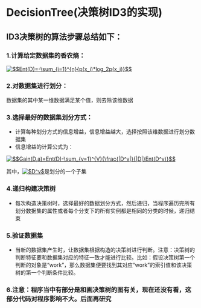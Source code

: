 # DecisionTree(决策树ID3的实现)
## ID3决策树的算法步骤总结如下：
### 1.计算给定数据集的香农熵：
<a href="https://www.codecogs.com/eqnedit.php?latex=$$Ent(D)=-\sum_{i=1}^{n}{p(x_i)*log_2p(x_i)}$$" target="_blank"><img src="https://latex.codecogs.com/gif.latex?$$Ent(D)=-\sum_{i=1}^{n}{p(x_i)*log_2p(x_i)}$$" title="$$Ent(D)=-\sum_{i=1}^{n}{p(x_i)*log_2p(x_i)}$$" /></a>
### 2.对数据集进行划分：
数据集的其中某一维数据满足某个值，则去除该维数据
### 3.选择最好的数据集划分方式：
* 计算每种划分方式的信息增益，信息增益越大，选择按照该维数据进行划分数据集
* 信息增益的计算公式为：

<a href="https://www.codecogs.com/eqnedit.php?latex=$$Gain(D,a)=Ent(D)-\sum_{v=1}^{V}{\frac{|D^v|}{|D|}Ent(D^v)}$$" target="_blank"><img src="https://latex.codecogs.com/gif.latex?$$Gain(D,a)=Ent(D)-\sum_{v=1}^{V}{\frac{|D^v|}{|D|}Ent(D^v)}$$" title="$$Gain(D,a)=Ent(D)-\sum_{v=1}^{V}{\frac{|D^v|}{|D|}Ent(D^v)}$$" /></a>

其中，<a href="https://www.codecogs.com/eqnedit.php?latex=$D^v$" target="_blank"><img src="https://latex.codecogs.com/gif.latex?$D^v$" title="$D^v$" /></a>是划分的一个子集
### 4.递归构建决策树
* 每次构造决策树时，选择最好的数据划分方式，然后递归，当程序遍历完所有划分数据集的属性或者每个分支下的所有实例都是相同的分类的时候，递归结束
### 5.验证数据集
* 当新的数据集产生时，让数据集根据构造的决策树进行判断。注意：决策树的判断特征要和数据集对应的特征一致才能进行比较。比如：假设决策树第一个判断的对象是“work”，那么数据集便要找到其对应“work”的索引值和该决策树的第一个判断条件比较。

### 6.注意：程序当中有部分是和画决策树的图有关，现在还没有看，这部分代码对程序影响不大。后面再研究
